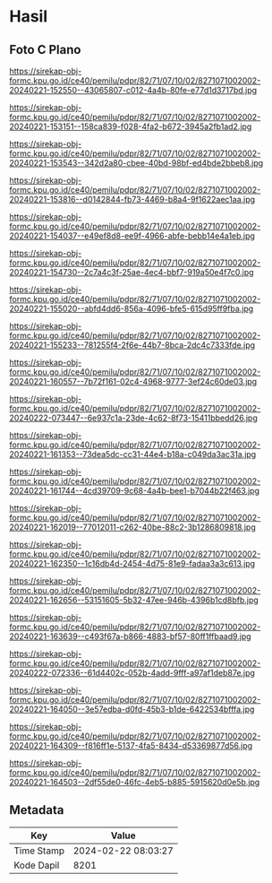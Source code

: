 # Hasil

## Foto C Plano

https://sirekap-obj-formc.kpu.go.id/ce40/pemilu/pdpr/82/71/07/10/02/8271071002002-20240221-152550--43065807-c012-4a4b-80fe-e77d1d3717bd.jpg

https://sirekap-obj-formc.kpu.go.id/ce40/pemilu/pdpr/82/71/07/10/02/8271071002002-20240221-153151--158ca839-f028-4fa2-b672-3945a2fb1ad2.jpg

https://sirekap-obj-formc.kpu.go.id/ce40/pemilu/pdpr/82/71/07/10/02/8271071002002-20240221-153543--342d2a80-cbee-40bd-98bf-ed4bde2bbeb8.jpg

https://sirekap-obj-formc.kpu.go.id/ce40/pemilu/pdpr/82/71/07/10/02/8271071002002-20240221-153816--d0142844-fb73-4469-b8a4-9f1622aec1aa.jpg

https://sirekap-obj-formc.kpu.go.id/ce40/pemilu/pdpr/82/71/07/10/02/8271071002002-20240221-154037--e49ef8d8-ee9f-4966-abfe-bebb14e4a1eb.jpg

https://sirekap-obj-formc.kpu.go.id/ce40/pemilu/pdpr/82/71/07/10/02/8271071002002-20240221-154730--2c7a4c3f-25ae-4ec4-bbf7-919a50e4f7c0.jpg

https://sirekap-obj-formc.kpu.go.id/ce40/pemilu/pdpr/82/71/07/10/02/8271071002002-20240221-155020--abfd4dd6-856a-4096-bfe5-615d95ff9fba.jpg

https://sirekap-obj-formc.kpu.go.id/ce40/pemilu/pdpr/82/71/07/10/02/8271071002002-20240221-155233--781255f4-2f6e-44b7-8bca-2dc4c7333fde.jpg

https://sirekap-obj-formc.kpu.go.id/ce40/pemilu/pdpr/82/71/07/10/02/8271071002002-20240221-160557--7b72f161-02c4-4968-9777-3ef24c60de03.jpg

https://sirekap-obj-formc.kpu.go.id/ce40/pemilu/pdpr/82/71/07/10/02/8271071002002-20240222-073447--6e937c1a-23de-4c62-8f73-15411bbedd26.jpg

https://sirekap-obj-formc.kpu.go.id/ce40/pemilu/pdpr/82/71/07/10/02/8271071002002-20240221-161353--73dea5dc-cc31-44e4-b18a-c049da3ac31a.jpg

https://sirekap-obj-formc.kpu.go.id/ce40/pemilu/pdpr/82/71/07/10/02/8271071002002-20240221-161744--4cd39709-9c68-4a4b-bee1-b7044b22f463.jpg

https://sirekap-obj-formc.kpu.go.id/ce40/pemilu/pdpr/82/71/07/10/02/8271071002002-20240221-162019--77012011-c262-40be-88c2-3b1286809818.jpg

https://sirekap-obj-formc.kpu.go.id/ce40/pemilu/pdpr/82/71/07/10/02/8271071002002-20240221-162350--1c16db4d-2454-4d75-81e9-fadaa3a3c613.jpg

https://sirekap-obj-formc.kpu.go.id/ce40/pemilu/pdpr/82/71/07/10/02/8271071002002-20240221-162656--53151605-5b32-47ee-946b-4396b1cd8bfb.jpg

https://sirekap-obj-formc.kpu.go.id/ce40/pemilu/pdpr/82/71/07/10/02/8271071002002-20240221-163639--c493f67a-b866-4883-bf57-80ff1ffbaad9.jpg

https://sirekap-obj-formc.kpu.go.id/ce40/pemilu/pdpr/82/71/07/10/02/8271071002002-20240222-072336--61d4402c-052b-4add-9fff-a97af1deb87e.jpg

https://sirekap-obj-formc.kpu.go.id/ce40/pemilu/pdpr/82/71/07/10/02/8271071002002-20240221-164050--3e57edba-d0fd-45b3-b1de-6422534bfffa.jpg

https://sirekap-obj-formc.kpu.go.id/ce40/pemilu/pdpr/82/71/07/10/02/8271071002002-20240221-164309--f816ff1e-5137-4fa5-8434-d53369877d56.jpg

https://sirekap-obj-formc.kpu.go.id/ce40/pemilu/pdpr/82/71/07/10/02/8271071002002-20240221-164503--2df55de0-46fc-4eb5-b885-5915620d0e5b.jpg


## Metadata

| Key        | Value               |
| ---------- | ------------------- |
| Time Stamp | 2024-02-22 08:03:27 |
| Kode Dapil | 8201                |




